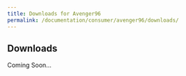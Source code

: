 ```yaml
---
title: Downloads for Avenger96
permalink: /documentation/consumer/avenger96/downloads/
---
```

## Downloads

Coming Soon...